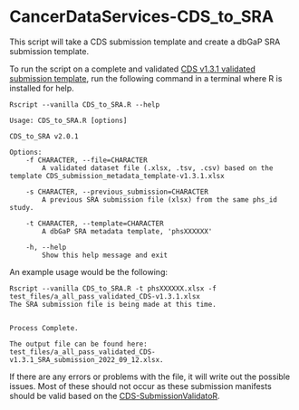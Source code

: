 # CancerDataServices-CDS_to_SRA
This script will take a CDS submission template and create a dbGaP SRA submission template.

To run the script on a complete and validated [CDS v1.3.1 validated submission template](https://github.com/CBIIT/CancerDataServices-SubmissionValidationR), run the following command in a terminal where R is installed for help.

```
Rscript --vanilla CDS_to_SRA.R --help
```

```
Usage: CDS_to_SRA.R [options]

CDS_to_SRA v2.0.1

Options:
	-f CHARACTER, --file=CHARACTER
		A validated dataset file (.xlsx, .tsv, .csv) based on the template CDS_submission_metadata_template-v1.3.1.xlsx

	-s CHARACTER, --previous_submission=CHARACTER
		A previous SRA submission file (xlsx) from the same phs_id study.

	-t CHARACTER, --template=CHARACTER
		A dbGaP SRA metadata template, 'phsXXXXXX'

	-h, --help
		Show this help message and exit
```

An example usage would be the following:

```
Rscript --vanilla CDS_to_SRA.R -t phsXXXXXX.xlsx -f test_files/a_all_pass_validated_CDS-v1.3.1.xlsx 
The SRA submission file is being made at this time.


Process Complete.

The output file can be found here: test_files/a_all_pass_validated_CDS-v1.3.1_SRA_submission_2022_09_12.xlsx.
```

If there are any errors or problems with the file, it will write out the possible issues. Most of these should not occur as these submission manifests should be valid based on the [CDS-SubmissionValidatoR](https://github.com/CBIIT/CancerDataServices-SubmissionValidationR).
